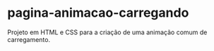 # pagina-animacao-carregando
Projeto em HTML e CSS para a criação de uma animação comum de carregamento.
